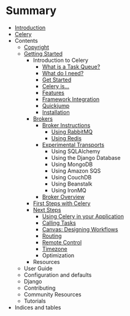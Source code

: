 # Summary

* [Introduction](README.md)
* [Celery](celery.md)
* Contents
   * [Copyright](copyright.md)
   * [Getting Started](getting_started.md)
       * Introduction to Celery
           * [What is a Task Queue?](what_is_a_task_queue.md)
           * [What do I need?](what_do_i_need.md)
           * [Get Started](get_started.md)
           * [Celery is…](celery_is.md)
           * [Features](features.md)
           * [Framework Integration](framework_integration.md)
           * [Quickjump](quickjump.md)
           * [Installation](installation.md)
       * [Brokers](brokers.md)
           * [Broker Instructions](broker_instructions.md)
               * [Using RabbitMQ](using_rabbitmq.md)
               * [Using Redis](using_redis.md)
           * [Experimental Transports](experimental_transports.md)
               * Using SQLAlchemy
               * Using the Django Database
               * Using MongoDB
               * Using Amazon SQS
               * Using CouchDB
               * Using Beanstalk
               * Using IronMQ
           * [Broker Overview](broker_overview.md)
       * [First Steps with Celery](first_steps_with_celery.md)
       * [Next Steps](next_steps.md)
           * [Using Celery in your Application](using_celery_in_your_application.md)
           * [Calling Tasks](calling_tasks.md)
           * [Canvas: Designing Workflows](canvas_designing_workflows.md)
           * [Routing](routing.md)
           * [Remote Control](remote_control.md)
           * [Timezone](timezone.md)
           * Optimization
       * Resources
   * User Guide
   * Configuration and defaults
   * Django
   * Contributing
   * Community Resources
   * Tutorials
* Indices and tables

